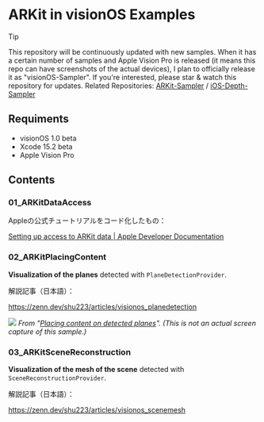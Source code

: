 # ARKit in visionOS Examples

> [!TIP]
>
> This repository will be continuously updated with new samples. When it has a certain number of samples and Apple Vision Pro is released (it means this repo can have screenshots of the actual devices), I plan to officially release it as "visionOS-Sampler". If you're interested, please star & watch this repository for updates. Related Repositories: [ARKit-Sampler](https://github.com/shu223/ARKit-Sampler) / [iOS-Depth-Sampler](https://github.com/shu223/iOS-Depth-Sampler)

## Requiments

- visionOS 1.0 beta
- Xcode 15.2 beta
- Apple Vision Pro

## Contents

### 01_ARKitDataAccess

Appleの公式チュートリアルをコード化したもの：

[Setting up access to ARKit data | Apple Developer Documentation](https://developer-apple-com.translate.goog/documentation/visionos/setting-up-access-to-arkit-data?_x_tr_sl=en&_x_tr_tl=ja&_x_tr_hl=ja&_x_tr_pto=tc&_x_tr_hist=true)



### 02_ARKitPlacingContent

**Visualization of the planes** detected with `PlaneDetectionProvider`.

解説記事（日本語）：

https://zenn.dev/shu223/articles/visionos_planedetection

![](https://storage.googleapis.com/zenn-user-upload/deployed-images/3298443097ea4fe8db13be15.gif?sha=b626216787695f05c77bd36cbfbfbdb0e72a1ee6)
*From "[Placing content on detected planes](https://developer-apple-com.translate.goog/documentation/visionos/placing-content-on-detected-planes)".  (This is not an actual screen capture of this sample.)*


### 03_ARKitSceneReconstruction

**Visualization of the mesh of the scene** detected with `SceneReconstructionProvider`.

解説記事（日本語）：

https://zenn.dev/shu223/articles/visionos_scenemesh




